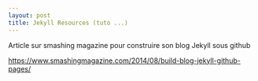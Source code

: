 ```yaml
---
layout: post
title: Jekyll Resources (tuto ...)
---
```


Article sur smashing magazine pour construire son blog Jekyll sous github

<https://www.smashingmagazine.com/2014/08/build-blog-jekyll-github-pages/>
